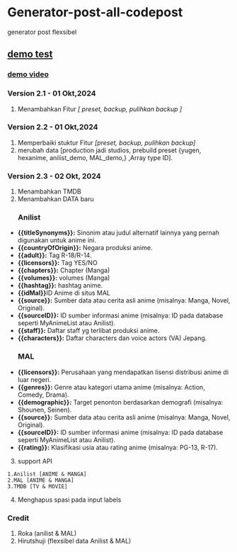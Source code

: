 # Generator-post-all-codepost
generator post flexsibel
## [demo test](https://codehiru.blogspot.com/2024/09/generator-post-all-codepost.html?m=1)

### [demo video](https://www.youtube.com/embed/EcX1-bNo_a0)

### Version 2.1 - 01 Okt,2024
1. Menambahkan Fitur *[ preset, backup, pulihkan backup ]*

### Version 2.2 - 01 Okt,2024
1. Memperbaiki stuktur Fitur *[preset, backup, pulihkan backup]*
2. merubah data [production jadi studios, prebuild preset {yugen, hexanime, anilist_demo, MAL_demo,} ,Array type ID].

### Version 2.3 - 02 Okt, 2024
1. Menambahkan TMDB
2. Menambahkan DATA baru
<ul> 
<h3>Anilist</h3>
<li><strong>{{titleSynonyms}}:</strong> Sinonim atau judul alternatif lainnya yang pernah digunakan untuk anime ini.</li>

<li><strong>{{countryOfOrigin}}:</strong> Negara produksi anime.</li>
     <li><strong>{{adult}}:</strong> Tag R-18/R-14.</li>   
     <li><strong>{{licensors}}:</strong> Tag YES/NO</li>
     <li><strong>{{chapters}}:</strong> Chapter (Manga)</li>
     <li><strong>{{volumes}}:</strong> volumes (Manga)</li>
     <li><strong>{{hashtag}}:</strong> hashtag anime.</li>   
     <li><strong>{{idMal}}</strong>ID Anime di situs MAL</li>
    <li><strong>{{source}}:</strong> Sumber data atau cerita asli anime (misalnya: Manga, Novel, Original).</li>
    <li><strong>{{sourceID}}:</strong> ID sumber informasi anime (misalnya: ID pada database seperti MyAnimeList atau Anilist).</li>
    <li><strong>{{staff}}:</strong> Daftar staff yg terlibat produksi anime.</li>
    <li><strong>{{characters}}:</strong> Daftar characters dan voice actors (VA) Jepang.</li>
</ul>
<ul>
  <h3>MAL</h3>
<li><strong>{{licensors}}:</strong> Perusahaan yang mendapatkan lisensi distribusi anime di luar negeri.</li>
    <li><strong>{{genres}}:</strong> Genre atau kategori utama anime (misalnya: Action, Comedy, Drama).</li>
    <li><strong>{{demographic}}:</strong> Target penonton berdasarkan demografi (misalnya: Shounen, Seinen).</li>
    <li><strong>{{source}}:</strong> Sumber data atau cerita asli anime (misalnya: Manga, Novel, Original).</li>
    <li><strong>{{sourceID}}:</strong> ID sumber informasi anime (misalnya: ID pada database seperti MyAnimeList atau Anilist).</li>
    <li><strong>{{rating}}:</strong> Klasifikasi usia atau rating anime (misalnya: PG-13, R-17).</li>
</ul>

3. support API
```
1.Anilist [ANIME & MANGA]
2.MAL [ANIME & MANGA]
3.TMDB [TV & MOVIE]
```
4. Menghapus spasi pada input labels

### Credit 
1. Roka (anilist & MAL)
2. Hirutshuji (flexsibel data Anilist & MAL)
